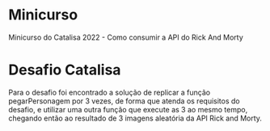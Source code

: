 # Minicurso
Minicurso do Catalisa 2022 - Como consumir a API do Rick And Morty

# Desafio Catalisa
Para o desafio foi encontrado a solução de replicar a função pegarPersonagem por 3 vezes, de forma que atenda os requisitos do desafio, e utilizar uma outra função que execute as 3 ao mesmo tempo, chegando então ao resultado de 3 imagens aleatória da API Rick and Morty.